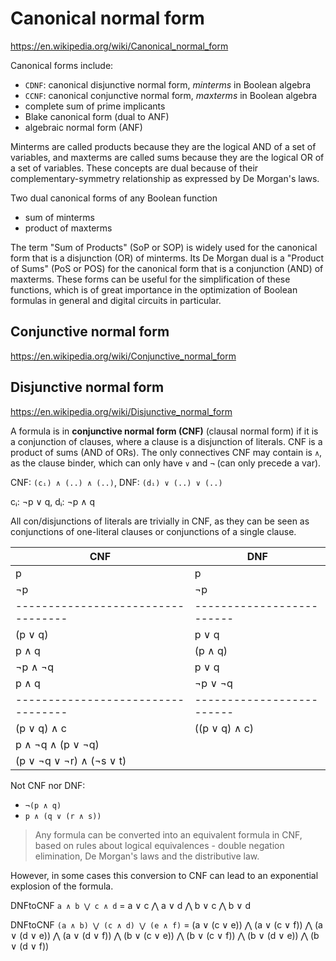 # Canonical normal form

https://en.wikipedia.org/wiki/Canonical_normal_form

Canonical forms include:
- `CDNF`: canonical disjunctive normal form, *minterms* in Boolean algebra
- `CCNF`: canonical conjunctive normal form, *maxterms* in Boolean algebra
- complete sum of prime implicants
- Blake canonical form (dual to ANF)
- algebraic normal form (ANF)

Minterms are called products because they are the logical AND of a set of variables, and maxterms are called sums because they are the logical OR of a set of variables. These concepts are dual because of their complementary-symmetry relationship as expressed by De Morgan's laws.

Two dual canonical forms of any Boolean function
- sum of minterms
- product of maxterms

The term "Sum of Products" (SoP or SOP) is widely used for the canonical form that is a disjunction (OR) of minterms. Its De Morgan dual is a "Product of Sums" (PoS or POS) for the canonical form that is a conjunction (AND) of maxterms. These forms can be useful for the simplification of these functions, which is of great importance in the optimization of Boolean formulas in general and digital circuits in particular.

## Conjunctive normal form
https://en.wikipedia.org/wiki/Conjunctive_normal_form

## Disjunctive normal form
https://en.wikipedia.org/wiki/Disjunctive_normal_form


A formula is in **conjunctive normal form (CNF)** (clausal normal form) if it is a conjunction of clauses, where a clause is a disjunction of literals. CNF is a product of sums (AND of ORs). The only connectives CNF may contain is `∧`, as the clause binder, which can only have `∨` and `¬` (can only precede a var).

CNF: `(cᵢ) ∧ (..) ∧ (..)`, DNF: `(dᵢ) ∨ (..) ∨ (..)`

cᵢ: ¬p ∨ q, dᵢ: ¬p ∧ q

All con/disjunctions of literals are trivially in CNF, as they can be seen as conjunctions of one-literal clauses or conjunctions of a single clause.


CNF                               | DNF
----------------------------------|-------------------------
 p                                | p
¬p                                | ¬p
----------------------------------|-------------------------
(p ∨ q)                           |  p ∨ q
 p ∧ q                            | (p ∧ q)
¬p ∧ ¬q                           |  p ∨ q
 p ∧ q                            | ¬p ∨ ¬q
----------------------------------|-------------------------
(p ∨ q) ∧ c                       | ((p ∨ q) ∧ c)
p ∧ ¬q ∧ (p ∨ ¬q)                 | 
(p ∨ ¬q ∨ ¬r) ∧ (¬s ∨ t)          | 

Not CNF nor DNF:
- `¬(p ∧ q)`
- `p ∧ (q ∨ (r ∧ s))`

> Any formula can be converted into an equivalent formula in CNF, based on rules about logical equivalences - double negation elimination, De Morgan's laws and the distributive law.

However, in some cases this conversion to CNF can lead to an exponential explosion of the formula.

DNFtoCNF `a ∧ b ⋁ c ∧ d`
  = a ∨ c ⋀ a ∨ d ⋀ b ∨ c ⋀ b ∨ d

DNFtoCNF `(a ∧ b) ⋁ (c ∧ d) ⋁ (e ∧ f)`
  = (a ∨ (c ∨ e))
  ⋀ (a ∨ (c ∨ f))
  ⋀ (a ∨ (d ∨ e))
  ⋀ (a ∨ (d ∨ f))
  ⋀ (b ∨ (c ∨ e))
  ⋀ (b ∨ (c ∨ f))
  ⋀ (b ∨ (d ∨ e))
  ⋀ (b ∨ (d ∨ f))
